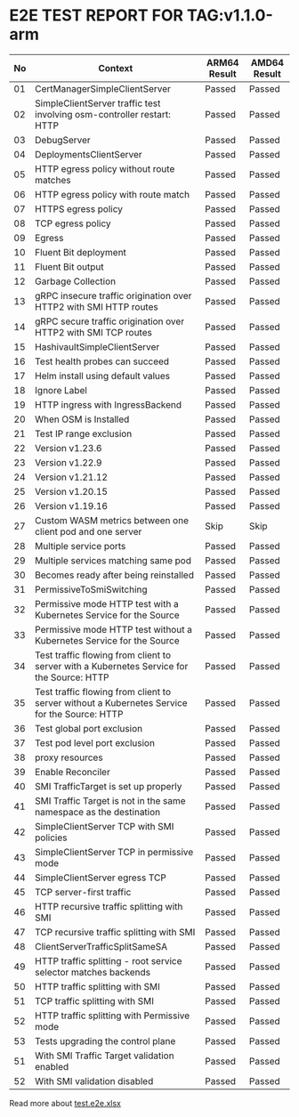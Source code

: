 # E2E TEST REPORT FOR TAG:v1.1.0-arm

| No   | Context                                                      | ARM64 Result | AMD64 Result |
| ---- | ------------------------------------------------------------ | ------------ | ------------ |
| 01	| CertManagerSimpleClientServer |	Passed |	Passed |
| 02	| SimpleClientServer traffic test involving osm-controller restart: HTTP |	Passed |	Passed |
| 03	| DebugServer |	Passed |	Passed |
| 04	| DeploymentsClientServer |	Passed |	Passed |
| 05	| HTTP egress policy without route matches |	Passed |	Passed |
| 06	| HTTP egress policy with route match |	Passed |	Passed |
| 07	| HTTPS egress policy |	Passed |	Passed |
| 08	| TCP egress policy |	Passed |	Passed |
| 09	| Egress |	Passed |	Passed |
| 10	| Fluent Bit deployment |	Passed |	Passed |
| 11	| Fluent Bit output |	Passed |	Passed |
| 12	| Garbage Collection |	Passed |	Passed |
| 13	| gRPC insecure traffic origination over HTTP2 with SMI HTTP routes |	Passed |	Passed |
| 14	| gRPC secure traffic origination over HTTP2 with SMI TCP routes |	Passed |	Passed |
| 15	| HashivaultSimpleClientServer |	Passed |	Passed |
| 16	| Test health probes can succeed |	Passed |	Passed |
| 17	| Helm install using default values |	Passed |	Passed |
| 18	| Ignore Label |	Passed |	Passed |
| 19	| HTTP ingress with IngressBackend |	Passed |	Passed |
| 20	| When OSM is Installed |	Passed |	Passed |
| 21	| Test IP range exclusion |	Passed |	Passed |
| 22	| Version v1.23.6 |	Passed |	Passed |
| 23	| Version v1.22.9 |	Passed |	Passed |
| 24	| Version v1.21.12 |	Passed |	Passed |
| 25	| Version v1.20.15 |	Passed |	Passed |
| 26	| Version v1.19.16 |	Passed |	Passed |
| 27	| Custom WASM metrics between one client pod and one server |	Skip	| Skip |
| 28	| Multiple service ports |	Passed |	Passed |
| 29	| Multiple services matching same pod |	Passed |	Passed |
| 30	| Becomes ready after being reinstalled |	Passed |	Passed |
| 31	| PermissiveToSmiSwitching |	Passed |	Passed |
| 32	| Permissive mode HTTP test with a Kubernetes Service for the Source |	Passed |	Passed |
| 33	| Permissive mode HTTP test without a Kubernetes Service for the Source |	Passed |	Passed |
| 34	| Test traffic flowing from client to server with a Kubernetes Service for the Source: HTTP |	Passed |	Passed |
| 35	| Test traffic flowing from client to server without a Kubernetes Service for the Source: HTTP |	Passed |	Passed |
| 36	| Test global port exclusion |	Passed |	Passed |
| 37	| Test pod level port exclusion |	Passed |	Passed |
| 38	| proxy resources |	Passed |	Passed |
| 39	| Enable Reconciler |	Passed |	Passed |
| 40	| SMI TrafficTarget is set up properly |	Passed |	Passed |
| 41	| SMI Traffic Target is not in the same namespace as the destination |	Passed |	Passed |
| 42	| SimpleClientServer TCP with SMI policies |	Passed |	Passed |
| 43	| SimpleClientServer TCP in permissive mode |	Passed |	Passed |
| 44	| SimpleClientServer egress TCP |	Passed |	Passed |
| 45	| TCP server-first traffic |	Passed |	Passed |
| 46	| HTTP recursive traffic splitting with SMI |	Passed |	Passed |
| 47	| TCP recursive traffic splitting with SMI |	Passed |	Passed |
| 48	| ClientServerTrafficSplitSameSA |	Passed |	Passed |
| 49	| HTTP traffic splitting - root service selector matches backends |	Passed |	Passed |
| 50	| HTTP traffic splitting with SMI |	Passed |	Passed |
| 51	| TCP traffic splitting with SMI |	Passed |	Passed |
| 52	| HTTP traffic splitting with Permissive mode |	Passed |	Passed |
| 53	| Tests upgrading the control plane |	Passed |	Passed |
| 51	| With SMI Traffic Target validation enabled |	Passed |	Passed |
| 52	| With SMI validation disabled |	Passed |	Passed |


Read more about [test.e2e.xlsx](test.e2e.xlsx)